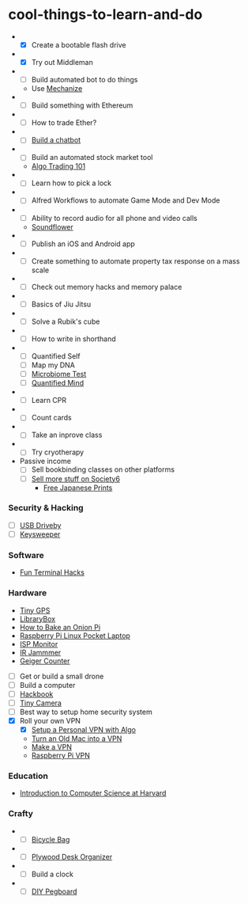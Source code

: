 # cool-things-to-learn-and-do


- - [x] Create a bootable flash drive
- - [x] Try out Middleman
- - [ ] Build automated bot to do things
  - Use [Mechanize](https://github.com/sparklemotion/mechanize)
- - [ ] Build something with Ethereum
- - [ ] How to trade Ether?
- - [ ] [Build a chatbot](https://github.com/botui/botui)
- - [ ] Build an automated stock market tool
  - [Algo Trading 101](https://algotrading101.com/)
- - [ ] Learn how to pick a lock
- - [ ] Alfred Workflows to automate Game Mode and Dev Mode
- - [ ] Ability to record audio for all phone and video calls
  - [Soundflower](https://github.com/mattingalls/Soundflower)
- - [ ] Publish an iOS and Android app
- - [ ] Create something to automate property tax response on a mass scale

- - [ ] Check out memory hacks and memory palace
- - [ ] Basics of Jiu Jitsu
- - [ ] Solve a Rubik's cube
- - [ ] How to write in shorthand
- - [ ] Quantified Self
  - [ ] Map my DNA
  - [ ] [Microbiome Test](https://ubiome.com/)
  - [ ] [Quantified Mind](http://www.quantified-mind.com/)
- - [ ] Learn CPR
- - [ ] Count cards
- - [ ] Take an inprove class
- - [ ] Try cryotherapy
- Passive income
  - [ ] Sell bookbinding classes on other platforms
  - [ ] [Sell more stuff on Society6](https://www.skillshare.com/classes/Creating-Art-that-Sells-A-Working-Artist%E2%80%99s-Guide/2139207703?via=browse-rating-all-layout-grid)
    - [Free Japanese Prints](https://www.loc.gov/collections/japanese-fine-prints-pre-1915/about-this-collection/)

### Security & Hacking
- [ ] [USB Driveby](http://samy.pl/usbdriveby/)
- [ ] [Keysweeper](https://samy.pl/keysweeper/)

### Software
- [Fun Terminal Hacks](http://makezine.com/projects/fun-terminal-hacks-for-mac/)

### Hardware
- [Tiny GPS](http://makezine.com/projects/make-37/gps-cat-tracker-2/)
- [LibraryBox](http://makezine.com/projects/make-37/librarybox/)
- [How to Bake an Onion Pi](http://makezine.com/projects/make-36-boards/how-to-bake-an-onion-pi/)
- [Raspberry Pi Linux Pocket Laptop](http://makezine.com/projects/build-raspberry-pi-powered-linux-laptop-that-fits-your-pocket/)
- [ISP Monitor](http://makezine.com/projects/send-ticket-isp-when-your-internet-drops/)
- [IR Jammmer](http://www.instructables.com/id/IR-Remote-Control-Jammer/)
- [Geiger Counter](http://makezine.com/projects/geiger-counter-kit/)
- [ ] Get or build a small drone
- [ ] Build a computer
- [ ] [Hackbook](https://www.pine64.org/?page_id=3707)
- [ ] [Tiny Camera](https://www.amazon.com/ZOTER-Camera-Pinhole-Security-Surveillance/dp/B071NZ4XPX/ref=as_li_ss_tl?s=photo&ie=UTF8&qid=1501862550&sr=1-2&keywords=screw+camera&linkCode=sl1&tag=bngbng-20&linkId=df2bbf81ab7120635475371cd18ebd0a)
- [ ] Best way to setup home security system
- [x] Roll your own VPN
  - [x] [Setup a Personal VPN with Algo](https://github.com/trailofbits/algo)
  - [Turn an Old Mac into a VPN](https://lifehacker.com/turn-an-old-mac-into-a-cheap-vpn-with-os-x-server-1743411938)
  - [Make a VPN](https://lifehacker.com/5900969/build-your-own-vpn-to-pimp-out-your-gaming-streaming-remote-access-and-oh-yeah-security)
  - [Raspberry Pi VPN](http://makezine.com/projects/browse-anonymously-with-a-diy-raspberry-pi-vpntor-router/?utm_source=feedburner&utm_medium=%24%7Bfeed%7D&utm_campaign=Feed%3A+%24%7Bmakezineonline%7D+%28%24%7BMAKE%7D%29&utm_content=%24%7BGoogleReader%7D)

### Education
- [Introduction to Computer Science at Harvard](https://www.edx.org/course/introduction-computer-science-harvardx-cs50x#.U7CIk7GO3Ya)

### Crafty
- - [ ] [Bicycle Bag](https://www.pinterest.com/pin/471470654722749100/)
- - [ ] [Plywood Desk Organizer](http://www.hometreeatlas.com/5466/diy-organization-bloks-made-out-of-plywood-bedroom-and-desk-editions/)
- - [ ] Build a clock
- - [ ] [DIY Pegboard](https://www.pinterest.com/pin/471470654731554566/)
